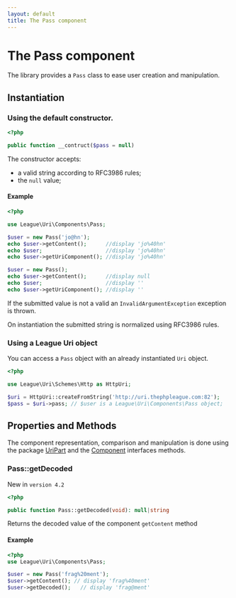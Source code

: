 ```yaml
---
layout: default
title: The Pass component
---
```


# The Pass component

The library provides a `Pass` class to ease user creation and manipulation.

## Instantiation

### Using the default constructor.

~~~php
<?php

public function __contruct($pass = null)
~~~

The constructor accepts:

- a valid string according to RFC3986 rules;
- the `null` value;

#### Example

~~~php
<?php

use League\Uri\Components\Pass;

$user = new Pass('jo@hn');
echo $user->getContent();      //display 'jo%40hn'
echo $user;                    //display 'jo%40hn'
echo $user->getUriComponent(); //display 'jo%40hn'

$user = new Pass();
echo $user->getContent();      //display null
echo $user;                    //display ''
echo $user->getUriComponent(); //display ''
~~~

<p class="message-warning">If the submitted value is not a valid an <code>InvalidArgumentException</code> exception is thrown.</p>

<p class="message-info">On instantiation the submitted string is normalized using RFC3986 rules.</p>

### Using a League Uri object

You can access a `Pass` object with an already instantiated `Uri` object.

~~~php
<?php

use League\Uri\Schemes\Http as HttpUri;

$uri = HttpUri::createFromString('http://uri.thephpleague.com:82');
$pass = $uri->pass; // $user is a League\Uri\Components\Pass object;
~~~

## Properties and Methods

The component representation, comparison and manipulation is done using the package [UriPart](/components/overview/#uri-part-interface) and the [Component](/components/overview/#uri-component-interface) interfaces methods.

### Pass::getDecoded

<p class="message-notice">New in <code>version 4.2</code></p>

~~~php
<?php

public function Pass::getDecoded(void): null|string
~~~

Returns the decoded value of the component `getContent` method

#### Example

~~~php
<?php
use League\Uri\Components\Pass;

$user = new Pass('frag%20ment');
$user->getContent(); // display 'frag%40ment'
$user->getDecoded();   // display 'frag@ment'
~~~